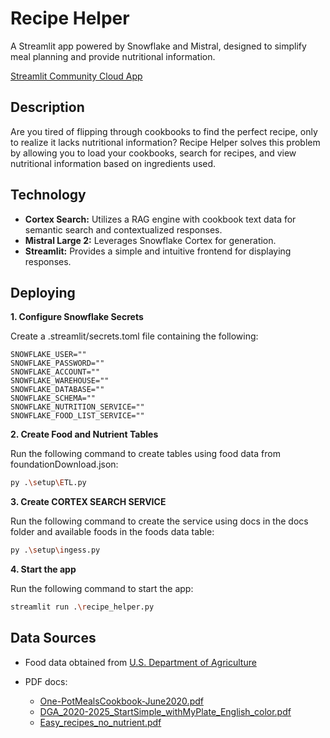 # Recipe Helper
A Streamlit app powered by Snowflake and Mistral, designed to simplify meal planning and provide nutritional information.

[Streamlit Community Cloud App](https://app-recipe-apper-tbmbzxoyg9cbj5zf29imz3.streamlit.app/)

## Description
Are you tired of flipping through cookbooks to find the perfect recipe, only to realize it lacks nutritional information? Recipe Helper solves this problem by allowing you to load your cookbooks, search for recipes, and view nutritional information based on ingredients used.

## Technology

- **Cortex Search:** Utilizes a RAG engine with cookbook text data for semantic search and contextualized responses.
- **Mistral Large 2:** Leverages Snowflake Cortex for generation.
- **Streamlit:** Provides a simple and intuitive frontend for displaying responses.

## Deploying

**1. Configure Snowflake Secrets**

Create a .streamlit/secrets.toml file containing the following:
```
SNOWFLAKE_USER=""
SNOWFLAKE_PASSWORD=""
SNOWFLAKE_ACCOUNT=""
SNOWFLAKE_WAREHOUSE=""
SNOWFLAKE_DATABASE=""
SNOWFLAKE_SCHEMA=""
SNOWFLAKE_NUTRITION_SERVICE=""
SNOWFLAKE_FOOD_LIST_SERVICE=""
```

**2. Create Food and Nutrient Tables**

Run the following command to create tables using food data from foundationDownload.json:
```bash
py .\setup\ETL.py
```

**3. Create CORTEX SEARCH SERVICE**

Run the following command to create the service using docs in the docs folder and available foods in the foods data table:
```bash
py .\setup\ingess.py
```
**4. Start the app**

Run the following command to start the app:
```bash
streamlit run .\recipe_helper.py
```

## Data Sources
- Food data obtained from [U.S. Department of Agriculture](https://fdc.nal.usda.gov/)

- PDF docs:
    - [One-PotMealsCookbook-June2020.pdf](https://www.nutrition.va.gov/docs/UpdatedPatientEd/One-PotMealsCookbook-June2020.pdf)
    - [DGA_2020-2025_StartSimple_withMyPlate_English_color.pdf](https://www.dietaryguidelines.gov/sites/default/files/2021-03/DGA_2020-2025_StartSimple_withMyPlate_English_color.pdf)
    - [Easy_recipes_no_nutrient.pdf](https://www.bu.edu/geneva/files/2010/08/Easy_recipes.pdf)
